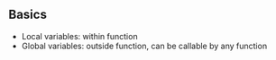 ## Basics
- Local variables: within function
- Global variables: outside function, can be callable by any function
